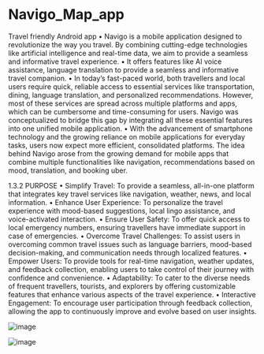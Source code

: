 # Navigo_Map_app
Travel friendly Android app 
•	Navigo is a mobile application designed to revolutionize the way you travel. By combining cutting-edge technologies like artificial intelligence and real-time data, we aim to provide a seamless and informative travel experience.
•	 It offers features like AI voice assistance, language translation to provide a seamless and informative travel companion.
•	 In today’s fast-paced world, both travellers and local users require quick, reliable access to essential services like transportation, dining, language translation, and personalized recommendations. However, most of these services are spread across multiple platforms and apps, which can be cumbersome and time-consuming for users. Navigo was conceptualized to bridge this gap by integrating all these essential features into one unified mobile application.
•	With the advancement of smartphone technology and the growing reliance on mobile applications for everyday tasks, users now expect more efficient, consolidated platforms. The idea behind Navigo arose from the growing demand for mobile apps that combine multiple functionalities like navigation, recommendations based on mood, translation, and booking uber.


1.3.2	PURPOSE
•	Simplify Travel: To provide a seamless, all-in-one platform that integrates key travel services like navigation, weather, news, and local information.
•	Enhance User Experience: To personalize the travel experience with mood-based suggestions, local lingo assistance, and voice-activated interaction.
•	Ensure User Safety: To offer quick access to local emergency numbers, ensuring travellers have immediate support in case of emergencies.
•	 Overcome Travel Challenges: To assist users in overcoming common travel issues such as language barriers, mood-based decision-making, and communication needs through localized features.
•	Empower Users: To provide tools for real-time navigation, weather updates, and feedback collection, enabling users to take control of their journey with confidence and convenience.
•	 Adaptability: To cater to the diverse needs of frequent travellers, tourists, and explorers by offering customizable features that enhance various aspects of the travel experience.
•	  Interactive Engagement: To encourage user participation through feedback collection, allowing the app to continuously improve and evolve based on user insights.

![image](https://github.com/user-attachments/assets/43115cd0-e5cf-4664-b607-38137c574804)

![image](https://github.com/user-attachments/assets/f841d1f2-c2e7-4b4f-af64-1bf811928cf2)

